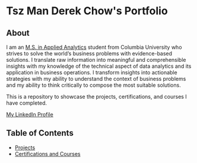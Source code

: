 # Tsz Man Derek Chow's Portfolio

## About

I am an [M.S. in Applied Analytics](https://sps.columbia.edu/academics/masters/applied-analytics/full-time-master-science/curriculum-courses) student from Columbia University who strives to solve the world’s business problems with evidence-based solutions. I translate raw information into meaningful and comprehensible insights with my knowledge of the technical aspect of data analytics and its application in business operations. I transform insights into actionable strategies with my ability to understand the context of business problems and my ability to think critically to compose the most suitable solutions.

This is a repository to showcase the projects, certifications, and courses I have completed.

[My LinkedIn Profile](https://www.linkedin.com/in/derekchow99/)

## Table of Contents

- [Projects](https://github.com/Tsz-Man-Derek-Chow/Tsz-Man-Derek-Chow/tree/main/projects)
- [Certifications and Courses](https://github.com/Tsz-Man-Derek-Chow/Tsz-Man-Derek-Chow/tree/main/certifications%20and%20courses)
